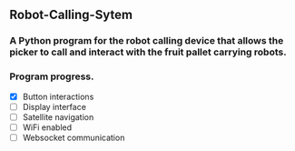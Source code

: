 ## Robot-Calling-Sytem

### A Python program for the robot calling device that allows the picker to call and interact with the fruit pallet carrying robots. 

### Program progress.

- [x] Button interactions
- [ ] Display interface
- [ ] Satellite navigation  
- [ ] WiFi enabled 
- [ ] Websocket communication 
